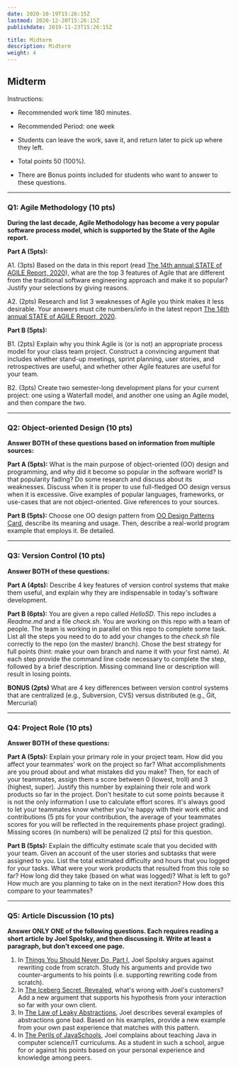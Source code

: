 ```yaml
---
date: 2020-10-19T15:26:15Z
lastmod: 2020-12-20T15:26:15Z 
publishdate: 2019-11-23T15:26:15Z

title: Midterm
description: Midterm
weight: 4
---
```


## Midterm

Instructions:

* Recommended work time 180 minutes. 

* Recommended Period: one week

* Students can leave the work, save it, and return later to pick up where they left.

* Total points 50 (100%).

* There are Bonus points included for students who want to answer to these questions. 

--- 

### Q1: Agile Methodology (10 pts)

**During the last decade, Agile Methodology has become a very popular software process model, which is supported by the State of the Agile report.**

**Part A (5pts):** 

A1. (3pts) Based on the data in this report (read [The 14th annual STATE of AGILE Report, 2020](https://stateofagile.com/)), what are the top 3 features of Agile that are different from the traditional software engineering approach and make it so popular? Justify your selections by giving reasons.

A2. (2pts) Research and list 3 weaknesses of Agile you think makes it less desirable. Your answers must cite numbers/info in the latest report [The 14th annual STATE of AGILE Report, 2020](https://stateofagile.com/). 


**Part B (5pts):**

B1. (2pts) Explain why you think Agile is (or is not) an appropriate process model for your class team project. Construct a convincing argument that includes whether stand-up meetings, sprint planning, user stories, and retrospectives are useful, and whether other Agile features are useful for your team.

B2. (3pts) Create two semester-long development plans for your current project: one using a Waterfall model, and another one using an Agile model, and then compare the two. 

---

### Q2: Object-oriented Design (10 pts)

**Answer BOTH of these questions based on information from multiple sources:**

**Part A (5pts):** 
What is the main purpose of object-oriented (OO) design and programming, and why did it become so popular in the software world? Is that popularity fading? Do some research and discuss about its weaknesses. Discuss when it is proper to use full-fledged OO design versus when it is excessive. Give examples of popular languages, frameworks, or use-cases that are not object-oriented. Give references to your sources. 

**Part B (5pts):**
Choose one OO design pattern from [OO Design Patterns Card](/softdev2-resources/docs/designpatternscard.pdf), describe its meaning and usage. Then, describe a real-world program example that employs it. Be detailed.

---

### Q3: Version Control (10 pts)

**Answer BOTH of these questions:**

**Part A (4pts):** 
Describe 4 key features of version control systems that make them useful, and explain why they are indispensable in today's software development. 

**Part B (6pts):**
You are given a repo called *HelloSD*. This repo includes a *Readme.md* and a file *check.sh*. You are working on this repo with a team of people. The team is working in parallel on this repo to complete some task. List all the steps you need to do to add your changes to the *check.sh* file correctly to the repo (on the master/ branch). Chose the best strategy for full points (hint: make your own branch and name it with your first name). At each step provide the command line code necessary to complete the step, followed by a brief description. Missing command line or description will result in losing points.

**BONUS (2pts)** What are 4 key differences between version control systems that are centralized (e.g., Subversion, CVS) versus distributed (e.g., Git, Mercurial)

---

### Q4: Project Role (10 pts)

**Answer BOTH of these questions:**

**Part A (5pts):** 
Explain your primary role in your project team. How did you affect your teammates' work on the project so far? What accomplishments are you proud about and what mistakes did you make? Then, for each of your teammates, assign them a score between 0 (lowest, troll) and 3 (highest, super). Justify this number by explaining their role and work products so far in the project. Don't hesitate to cut some points because it is not the only information I use to calculate effort scores. It's always good to let your teammates know whether you're happy with their work ethic and contributions (5 pts for your contribution, the average of your teammates scores for you will be reflected in the requirements phase project grading). Missing scores (in numbers) will be penalized (2 pts) for this question. 


**Part B (5pts):**
Explain the difficulty estimate scale that you decided with your team. Given an account of the user stories and subtasks that were assigned to you. List the total estimated difficulty and hours that you logged for your tasks. What were your work products that resulted from this role so far? How long did they take (based on what was logged)? What is left to go? How much are you planning to take on in the next iteration? How does this compare to your teammates? 

---

### Q5: Article Discussion (10 pts)

**Answer ONLY ONE of the following questions. Each requires reading a short article by Joel Spolsky, and then discussing it. Write at least a paragraph, but don't exceed one page.**

1. In [Things You Should Never Do, Part I](https://www.joelonsoftware.com/2000/04/06/things-you-should-never-do-part-i/), Joel Spolsky argues against rewriting code from scratch. Study his arguments and provide two counter-arguments to his points (i.e. supporting rewriting code from scratch).
2. In [The Iceberg Secret, Revealed](https://www.joelonsoftware.com/2002/02/13/the-iceberg-secret-revealed/), what's wrong with Joel's customers? Add a new argument that supports his hypothesis from your interaction so far with your own client.
3. In [The Law of Leaky Abstractions](https://www.joelonsoftware.com/2002/11/11/the-law-of-leaky-abstractions/), Joel describes several examples of abstractions gone bad. Based on his examples, provide a new example from your own past experience that matches with this pattern.
4. In [The Perils of JavaSchools](https://www.joelonsoftware.com/2005/12/29/the-perils-of-javaschools-2/), Joel complains about teaching Java in computer science/IT curriculums. As a student in such a school, argue for or against his points based on your personal experience and knowledge among peers.

